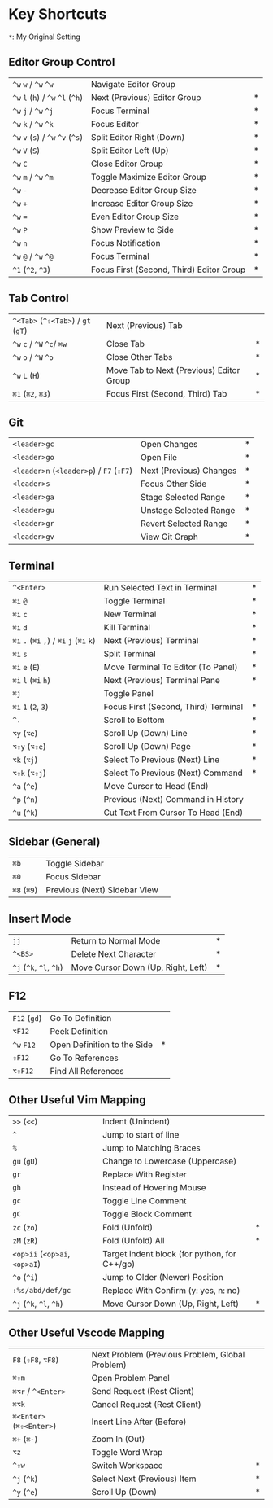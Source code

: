 # Key Shortcuts

`*`: My Original Setting

## Editor Group Control

|                                   |                                          |     |
| --------------------------------- | ---------------------------------------- | --- |
| `^w` `w` / `^w` `^w`              | Navigate Editor Group                    |     |
| `^w` `l` (`h`) / `^w` `^l` (`^h`) | Next (Previous) Editor Group             | *   |
| `^w` `j` / `^w` `^j`              | Focus Terminal                           | *   |
| `^w` `k` / `^w` `^k`              | Focus Editor                             | *   |
| `^w` `v` (`s`) / `^w` `^v` (`^s`) | Split Editor Right (Down)                | *   |
| `^w` `V` (`S`)                    | Split Editor Left (Up)                   | *   |
| `^w` `C`                          | Close Editor Group                       | *   |
| `^w` `m` / `^w` `^m`              | Toggle Maximize Editor Group             | *   |
| `^w` `-`                          | Decrease Editor Group Size               | *   |
| `^w` `+`                          | Increase Editor Group Size               | *   |
| `^w` `=`                          | Even Editor Group Size                   | *   |
| `^w` `P`                          | Show Preview to Side                     | *   |
| `^w` `n`                          | Focus Notification                       | *   |
| `^w` `@` / `^w` `^@`              | Focus Terminal                           | *   |
| `^1` (`^2`, `^3`)                 | Focus First (Second, Third) Editor Group | *   |

## Tab Control

|                                    |                                          |     |
| ---------------------------------- | ---------------------------------------- | --- |
| `^<Tab>` (`^⇧<Tab>`) / `gt` (`gT`) | Next (Previous) Tab                      |     |
| `^w` `c` / `^W` `^c`/ `⌘w`         | Close Tab                                | *   |
| `^w` `o` / `^W` `^o`               | Close Other Tabs                         | *   |
| `^w` `L` (`H`)                     | Move Tab to Next (Previous) Editor Group | *   |
| `⌘1` (`⌘2`, `⌘3`)                  | Focus First (Second, Third) Tab          | *   |

## Git

|                                          |                         |     |
| ---------------------------------------- | ----------------------- | --- |
| `<leader>gc`                             | Open Changes            | *   |
| `<leader>go`                             | Open File               | *   |
| `<leader>n` (`<leader>p`) / `F7` (`⇧F7`) | Next (Previous) Changes | *   |
| `<leader>s`                              | Focus Other Side        | *   |
| `<leader>ga`                             | Stage Selected Range    | *   |
| `<leader>gu`                             | Unstage Selected Range  | *   |
| `<leader>gr`                             | Revert Selected Range   | *   |
| `<leader>gv`                             | View Git Graph          | *   |

## Terminal

|                                            |                                      |     |
| ------------------------------------------ | ------------------------------------ | --- |
| `^<Enter>`                                 | Run Selected Text in Terminal        | *   |
| `⌘i` `@`                                   | Toggle Terminal                      | *   |
| `⌘i` `c`                                   | New Terminal                         | *   |
| `⌘i` `d`                                   | Kill Terminal                        | *   |
| `⌘i` `.` (`⌘i` `,`) /  `⌘i` `j` (`⌘i` `k`) | Next (Previous) Terminal             | *   |
| `⌘i` `s`                                   | Split Terminal                       | *   |
| `⌘i` `e` (`E`)                             | Move Terminal To Editor  (To Panel)  | *   |
| `⌘i` `l` (`⌘i` `h`)                        | Next (Previous) Terminal Pane        | *   |
| `⌘j`                                       | Toggle Panel                         |     |
| `⌘i` `1` (`2`, `3`)                        | Focus First (Second, Third) Terminal | *   |
| `^.`                                       | Scroll to Bottom                     | *   |
| `⌥y` (`⌥e`)                                | Scroll Up (Down) Line                | *   |
| `⌥⇧y` (`⌥⇧e`)                              | Scroll Up (Down) Page                | *   |
| `⌥k` (`⌥j`)                                | Select To Previous (Next) Line       | *   |
| `⌥⇧k` (`⌥⇧j`)                              | Select To Previous (Next) Command    | *   |
| `^a` (`^e`)                                | Move Cursor to Head (End)            |     |
| `^p` (`^n`)                                | Previous (Next) Command in History   |     |
| `^u` (`^k`)                                | Cut Text From Cursor To Head (End)   |     |
## Sidebar (General)

|             |                              |     |
| ----------- | ---------------------------- | --- |
| `⌘b`        | Toggle Sidebar               |     |
| `⌘0`        | Focus Sidebar                |     |
| `⌘8` (`⌘9`) | Previous (Next) Sidebar View |     |

## Insert Mode

|                         |                                    |     |
| ----------------------- | ---------------------------------- | --- |
| `jj`                    | Return to Normal Mode              | *   |
| `^<BS>`                 | Delete Next Character              | *   |
| `^j` (`^k`, `^l`, `^h`) | Move Cursor Down (Up, Right, Left) | *   |

## F12

|              |                             |     |
| ------------ | --------------------------- | --- |
| `F12` (`gd`) | Go To Definition            |     |
| `⌥F12`       | Peek Definition             |     |
| `^w` `F12`   | Open Definition to the Side | *   |
| `⇧F12`       | Go To References            |     |
| `⌥⇧F12`      | Find All References         |     |

## Other Useful Vim Mapping

|                               |                                              |     |
| ----------------------------- | -------------------------------------------- | --- |
| `>>` (`<<`)                   | Indent (Unindent)                            |     |
| `^`                           | Jump to start of line                        |     |
| `%`                           | Jump to Matching Braces                      |     |
| `gu` (`gU`)                   | Change to Lowercase (Uppercase)              |     |
| `gr`                          | Replace With Register                        |     |
| `gh`                          | Instead of Hovering Mouse                    |     |
| `gc`                          | Toggle Line Comment                          |     |
| `gC`                          | Toggle Block Comment                         |     |
| `zc` (`zo`)                   | Fold (Unfold)                                | *   |
| `zM` (`zR`)                   | Fold (Unfold) All                            | *   |
| `<op>ii` (`<op>ai`, `<op>aI`) | Target indent block (for python, for C++/go) |     |
| `^o` (`^i`)                   | Jump to Older (Newer) Position               |     |
| `:%s/abd/def/gc`              | Replace With Confirm (y: yes, n: no)         |     |
| `^j` (`^k`, `^l`, `^h`)       | Move Cursor Down (Up, Right, Left)           | *   |

## Other Useful Vscode Mapping

|                          |                                                 |     |
| ------------------------ | ----------------------------------------------- | --- |
| `F8` (`⇧F8`, `⌥F8`)      | Next Problem (Previous Problem, Global Problem) |     |
| `⌘⇧m`                    | Open Problem Panel                              |     |
| `⌘⌥r` / `^<Enter>`       | Send Request (Rest Client)                      |     |
| `⌘⌥k`                    | Cancel Request (Rest Client)                    |     |
| `⌘<Enter>` (`⌘⇧<Enter>`) | Insert Line After (Before)                      |     |
| `⌘+` (`⌘-`)              | Zoom In (Out)                                   |     |
| `⌥z`                     | Toggle Word Wrap                                |     |
| `^⇧w`                    | Switch Workspace                                | *   |
| `^j` (`^k`)              | Select Next (Previous) Item                     | *   |
| `^y` (`^e`)              | Scroll Up (Down)                                | *   |
